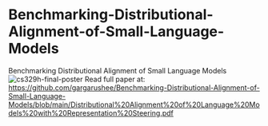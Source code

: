 # Benchmarking-Distributional-Alignment-of-Small-Language-Models
Benchmarking Distributional Alignment of Small Language Models
![cs329h-final-poster](https://github.com/user-attachments/assets/946b5f90-a51f-4e71-b16c-e9dff0963e84)
Read full paper at: https://github.com/gargarushee/Benchmarking-Distributional-Alignment-of-Small-Language-Models/blob/main/Distributional%20Alignment%20of%20Language%20Models%20with%20Representation%20Steering.pdf
